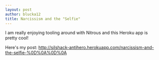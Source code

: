```yaml
---
layout: post
author: blucka12
title: Narcissism and the "Selfie"
---
```


I am really enjoying tooling around with Nitrous and this Heroku app is pretty cool!

Here's my post:
http://silshack-antihero.herokuapp.com/narcissism-and-the-selfie-%0D%0A%0D%0A

